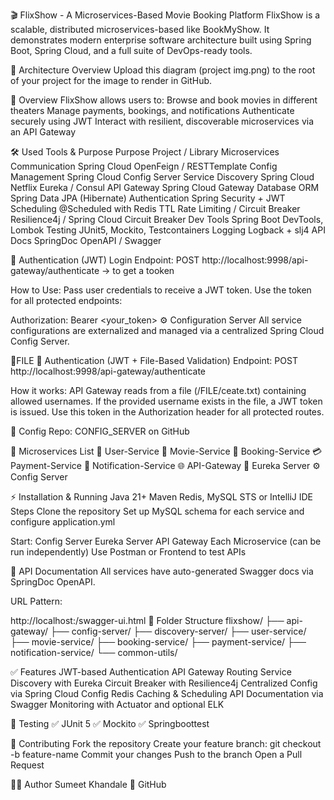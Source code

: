 🎬 FlixShow - A Microservices-Based Movie Booking Platform
FlixShow is a scalable, distributed microservices-based like BookMyShow. It demonstrates modern enterprise software architecture built using Spring Boot, Spring Cloud, and a full suite of DevOps-ready tools.

🧩 Architecture Overview
Upload this diagram (project img.png) to the root of your project for the image to render in GitHub.

🚀 Overview
FlixShow allows users to:
Browse and book movies in different theaters
Manage payments, bookings, and notifications
Authenticate securely using JWT
Interact with resilient, discoverable microservices via an API Gateway

🛠 Used Tools & Purpose
Purpose	Project / Library
Microservices Communication	Spring Cloud OpenFeign / RESTTemplate
Config Management	Spring Cloud Config Server
Service Discovery	Spring Cloud Netflix Eureka / Consul
API Gateway	Spring Cloud Gateway
Database ORM	Spring Data JPA (Hibernate)
Authentication	Spring Security + JWT 
Scheduling	@Scheduled with Redis TTL
Rate Limiting / Circuit Breaker	Resilience4j / Spring Cloud Circuit Breaker
Dev Tools	Spring Boot DevTools, Lombok
Testing	JUnit5, Mockito, Testcontainers
Logging	Logback + slj4
API Docs	SpringDoc OpenAPI / Swagger

🔐 Authentication (JWT)
Login Endpoint:
POST http://localhost:9998/api-gateway/authenticate -> to get a tooken

How to Use:
Pass user credentials to receive a JWT token.
Use the token for all protected endpoints:

Authorization: Bearer <your_token>
⚙️ Configuration Server
All service configurations are externalized and managed via a centralized Spring Cloud Config Server.

📁FILE 
🔐 Authentication (JWT + File-Based Validation)
Endpoint:
POST http://localhost:9998/api-gateway/authenticate

How it works:
API Gateway reads from a file (/FILE/ceate.txt) containing allowed usernames.
If the provided username exists in the file, a JWT token is issued.
Use this token in the Authorization header for all protected routes.

📁 Config Repo:
CONFIG_SERVER on GitHub


🧱 Microservices List
👤 User-Service
🎥 Movie-Service
🧾 Booking-Service
💳 Payment-Service
📢 Notification-Service
🌐 API-Gateway
🔎 Eureka Server
⚙️ Config Server


⚡ Installation & Running
Java 21+
Maven
Redis, MySQL
STS or IntelliJ IDE
Steps
Clone the repository
Set up MySQL schema for each service and configure application.yml

Start:
Config Server
Eureka Server
API Gateway
Each Microservice (can be run independently)
Use Postman or Frontend to test APIs

📄 API Documentation
All services have auto-generated Swagger docs via SpringDoc OpenAPI.

URL Pattern:

http://localhost:<port>/swagger-ui.html
📂 Folder Structure
flixshow/
├── api-gateway/
├── config-server/
├── discovery-server/
├── user-service/
├── movie-service/
├── booking-service/
├── payment-service/
├── notification-service/
└── common-utils/

✅ Features
JWT-based Authentication
API Gateway Routing
Service Discovery with Eureka
Circuit Breaker with Resilience4j
Centralized Config via Spring Cloud Config
Redis Caching & Scheduling
API Documentation via Swagger
Monitoring with Actuator and optional ELK

🧪 Testing
✅ JUnit 5
✅ Mockito
✅ Springboottest

🤝 Contributing
Fork the repository
Create your feature branch: git checkout -b feature-name
Commit your changes
Push to the branch
Open a Pull Request

🙋‍♂️ Author
Sumeet Khandale
🔗 GitHub
